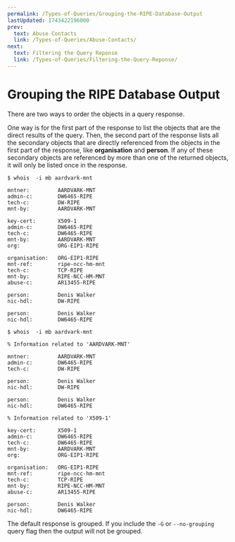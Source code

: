 ```yaml
---
permalink: /Types-of-Queries/Grouping-the-RIPE-Database-Output
lastUpdated: 1743422196000
prev:
  text: Abuse Contacts
  link: /Types-of-Queries/Abuse-Contacts/
next:
  text: Filtering the Query Reponse
  link: /Types-of-Queries/Filtering-the-Query-Reponse/
---
```



# Grouping the RIPE Database Output

There are two ways to order the objects in a query response.

One way is for the first part of the response to list the objects that are the direct results of the query. Then, the second part of the response lists all the secondary objects that are directly referenced from the objects in the first part of the response, like **organisation** and **person**. If any of these secondary objects are referenced by more than one of the returned objects, it will only be listed once in the response.

    $ whois  -i mb aardvark-mnt

    mntner:         AARDVARK-MNT
    admin-c:        DW6465-RIPE
    tech-c:         DW-RIPE
    mnt-by:         AARDVARK-MNT

    key-cert:       X509-1
    admin-c:        DW6465-RIPE
    tech-c:         DW6465-RIPE
    mnt-by:         AARDVARK-MNT
    org:            ORG-EIP1-RIPE

    organisation:   ORG-EIP1-RIPE
    mnt-ref:        ripe-ncc-hm-mnt
    tech-c:         TCP-RIPE
    mnt-by:         RIPE-NCC-HM-MNT
    abuse-c:        AR13455-RIPE

    person:         Denis Walker
    nic-hdl:        DW-RIPE

    person:         Denis Walker
    nic-hdl:        DW6465-RIPE

    $ whois  -i mb aardvark-mnt

    % Information related to 'AARDVARK-MNT'

    mntner:         AARDVARK-MNT
    admin-c:        DW6465-RIPE
    tech-c:         DW-RIPE

    person:         Denis Walker
    nic-hdl:        DW-RIPE

    person:         Denis Walker
    nic-hdl:        DW6465-RIPE

    % Information related to 'X509-1'

    key-cert:       X509-1
    admin-c:        DW6465-RIPE
    tech-c:         DW6465-RIPE
    mnt-by:         AARDVARK-MNT
    org:            ORG-EIP1-RIPE

    organisation:   ORG-EIP1-RIPE
    mnt-ref:        ripe-ncc-hm-mnt
    tech-c:         TCP-RIPE
    mnt-by:         RIPE-NCC-HM-MNT
    abuse-c:        AR13455-RIPE

    person:         Denis Walker
    nic-hdl:        DW6465-RIPE

The default response is grouped. If you include the `-G` or `--no-grouping` query flag then the output will not be grouped.
